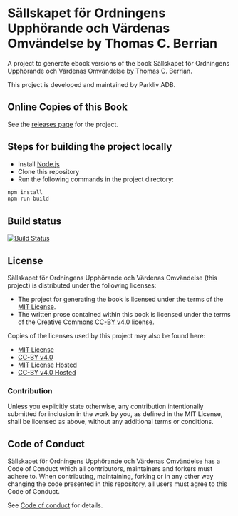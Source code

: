 # Sällskapet för Ordningens Upphörande och Värdenas Omvändelse by Thomas C. Berrian

A project to generate ebook versions of the book Sällskapet för Ordningens Upphörande och Värdenas Omvändelse by Thomas C. Berrian.

This project is developed and maintained by Parkliv ADB.

## Online Copies of this Book

See the [releases page](https://github.com/hollowdrutt/sfouovo/releases/latest) for the project.

## Steps for building the project locally

* Install [Node.js](https://nodejs.org)
* Clone this repository
* Run the following commands in the project directory:

```bash
npm install
npm run build
```

## Build status

[![Build Status](https://travis-ci.org/hollowdrutt/sfouovo.svg?branch=master)](https://travis-ci.org/hollowdrutt/sfouovo)

## License

Sällskapet för Ordningens Upphörande och Värdenas Omvändelse (this project) is distributed under the following licenses:

* The project for generating the book is licensed under the terms of the [MIT License](/LICENSE-MIT).
* The written prose contained within this book is licensed under the terms of the Creative Commons [CC-BY v4.0](LICENSE-CC-BY-SA) license.

Copies of the licenses used by this project may also be found here:

* [MIT License](/LICENSE-MIT)
* [CC-BY v4.0](LICENSE-CC-BY-SA)
* [MIT License Hosted](https://opensource.org/licenses/MIT)
* [CC-BY v4.0 Hosted](https://creativecommons.org/licenses/by/4.0/legalcode)

### Contribution

Unless you explicitly state otherwise, any contribution intentionally submitted for inclusion in the work by you, as defined in the MIT License, shall be licensed as above, without any additional terms or conditions.

## Code of Conduct

Sällskapet för Ordningens Upphörande och Värdenas Omvändelse has a Code of Conduct which all contributors, maintainers and forkers must adhere to. When contributing, maintaining, forking or in any other way changing the code presented in this repository, all users must agree to this Code of Conduct.

See [Code of conduct](CODE_OF_CONDUCT.md) for details.
